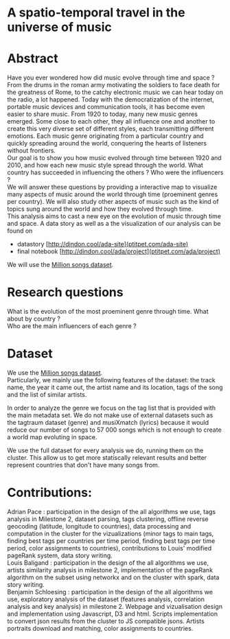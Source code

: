 # A spatio-temporal travel in the universe of music

# Abstract
Have you ever wondered how did music evolve through time and space ? From the drums in the roman army motivating the soldiers to face death for the greatness of Rome, to the catchy electronic music we can hear today on the radio, a lot happened. Today with the democratization of the internet, portable music devices and communication tools, it has become even easier to share music. From 1920 to today, many new music genres emerged. Some close to each other, they all influence one and another to create this very diverse set of different styles, each transmitting different emotions. Each music genre originating from a particular country and quickly spreading around the world, conquering the hearts of listeners without frontiers.   
Our goal is to show you how music evolved through time between 1920 and 2010, and how each new music style spread through the world. What country has succeeded in influencing the others ? Who were the influencers ?   
We will answer these questions by providing a interactive map to visualize many aspects of music around the world through time (proeminent genres per country). We will also study other aspects of music such as the kind of topics sung around the world and how they evolved through time.  
This analysis aims to cast a new eye on the evolution of music through time and space. A data story as well as a the visualization of our analysis can be found on
* datastory [http://dindon.cool/ada-site](ptitpet.com/ada-site)  
* final notebook [http://dindon.cool/ada/project](ptitpet.com/ada/project)  

We will use the [Million songs dataset](https://labrosa.ee.columbia.edu/millionsong/).


# Research questions


What is the evolution of the most proeminent genre through time. What about by country ?   
Who are the main influencers of each genre ?    

# Dataset

We use the [Million songs dataset](https://labrosa.ee.columbia.edu/millionsong/).  
Particularly, we mainly use the following features of the dataset: the track name, the year it came out, the artist name and its location, tags of the song and the list of similar artists.  

In order to analyze the genre we focus on the tag list that is provided with the main metadata set. We do not make use of  external datasets such as the tagtraum dataset (genre) and musiXmatch (lyrics) because it would reduce our number of songs to 57 000 songs which is not enough to create a world map evoluting in space.

We use the full dataset for every analysis we do, running them on the cluster. This allow us to get more statiscally relevant results and better represent countries that don't have many songs from.


# Contributions:
Adrian Pace : participation in the design of the all algorithms we use, tags analysis in Milestone 2, dataset parsing, tags clustering, offline reverse geocoding (latitude, longitude to countries), data processing and computation in the cluster for the vizualizations (minor tags to main tags, finding best tags per countries per time period, finding best tags per time period, color assignments to countries), contributions to Louis' modified pageRank system, data story writing.  
Louis Baligand : participation in the design of the all algorithms we use, artists similarity analysis in milestone 2, implementation of the pageRank algorithm on the subset using networkx and on the cluster with spark, data story writing.  
Benjamin Schloesing : participation in the design of the all algorithms we use, exploratory analysis of the dataset (features analysis, correlation analysis and key analysis) in milestone 2. Webpage and vizualisation design and implementation using Javascript, D3 and html. Scripts implementation to convert json results from the cluster to JS compatible jsons. Artists portraits download and matching, color assignments to countries.  
